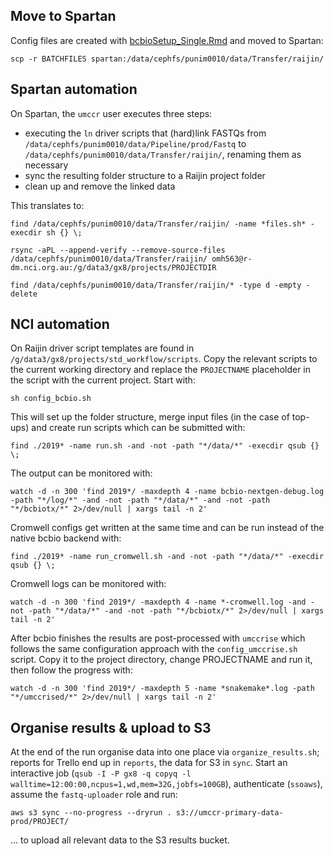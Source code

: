 ## Move to Spartan

Config files are created with [bcbioSetup_Single.Rmd](https://github.com/umccr/google_lims/blob/master/analysis/bcbioSetup_Single.Rmd) and moved to Spartan:

`scp -r BATCHFILES spartan:/data/cephfs/punim0010/data/Transfer/raijin/`

## Spartan automation

On Spartan, the `umccr` user executes three steps:

* executing the `ln` driver scripts that (hard)link FASTQs from `/data/cephfs/punim0010/data/Pipeline/prod/Fastq` to `/data/cephfs/punim0010/data/Transfer/raijin/`, renaming them as necessary
* sync the resulting folder structure to a Raijin project folder
* clean up and remove the linked data

This translates to:

`find /data/cephfs/punim0010/data/Transfer/raijin/ -name *files.sh* -execdir sh {} \;`

`rsync -aPL --append-verify --remove-source-files /data/cephfs/punim0010/data/Transfer/raijin/ omh563@r-dm.nci.org.au:/g/data3/gx8/projects/PROJECTDIR`

`find /data/cephfs/punim0010/data/Transfer/raijin/* -type d -empty -delete`

## NCI automation

On Raijin driver script templates are found in `/g/data3/gx8/projects/std_workflow/scripts`. Copy the relevant scripts to the current working directory and replace the `PROJECTNAME` placeholder in the script with the current project. Start with:

`sh config_bcbio.sh`

This will set up the folder structure, merge input files (in the case of top-ups) and create run scripts which can be submitted with:

`find ./2019* -name run.sh -and -not -path "*/data/*" -execdir qsub {} \;`

The output can be monitored with:

`watch -d -n 300 'find 2019*/ -maxdepth 4 -name bcbio-nextgen-debug.log -path "*/log/*" -and -not -path "*/data/*" -and -not -path "*/bcbiotx/*" 2>/dev/null | xargs tail -n 2'`

Cromwell configs get written at the same time and can be run instead of the native bcbio backend with:

`find ./2019* -name run_cromwell.sh -and -not -path "*/data/*" -execdir qsub {} \;`

Cromwell logs can be monitored with:

`watch -d -n 300 'find 2019*/ -maxdepth 4 -name *-cromwell.log -and -not -path "*/data/*" -and -not -path "*/bcbiotx/*" 2>/dev/null | xargs tail -n 2'`

After bcbio finishes the results are post-processed with `umccrise` which follows the same configuration approach with the `config_umccrise.sh` script. Copy it to the project directory, change PROJECTNAME and run it, then follow the progress with:

`watch -d -n 300 'find 2019*/ -maxdepth 5 -name *snakemake*.log -path "*/umccrised/*" 2>/dev/null | xargs tail -n 2'`

## Organise results & upload to S3

At the end of the run organise data into one place via `organize_results.sh`; reports for Trello end up in `reports`, the data for S3 in `sync`. Start an interactive job (`qsub -I -P gx8 -q copyq -l walltime=12:00:00,ncpus=1,wd,mem=32G,jobfs=100GB`), authenticate (`ssoaws`), assume the `fastq-uploader` role and run:

`aws s3 sync --no-progress --dryrun . s3://umccr-primary-data-prod/PROJECT/`

... to upload all relevant data to the S3 results bucket.


